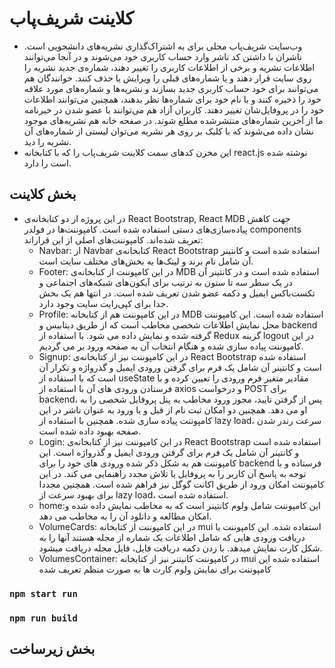 # کلاینت شریف‌پاب
- وب‌سایت شریف‌پاب محلی برای به اشتراک‌گذاری نشریه‌های دانشجویی است. ناشران با داشتن کد ناشر وارد حساب کاربری خود می‌شوند و در آنجا می‌توانند اطلاعات نشریه و برخی از اطلاعات کاربری را تغییر دهند، شماره‌ی جدید نشریه را روی سایت قرار دهند و یا شماره‌های قبلی را ویرایش یا حذف کنند. خوانندگان هم می‌توانند برای خود حساب کاربری جدید بسازند و نشریه‌ها و شماره‌های مورد علاقه خود را ذخیره کنند و با نام خود برای شماره‌ها نظر بدهند، همچنین می‌توانند اطلاعات خود را در پروفایل‌شان تغییر دهند. کاربران آزاد هم می‌توانند با عضو شدن در خبرنامه ما از آخرین شماره‌های منتشرشده مطلع شوند. در صفحه خانه هم نشریه‌های موجود نشان داده می‌شوند که با کلیک بر روی هر نشریه می‌توان لیستی از شماره‌های آن نشریه را دید.
- این مخزن کدهای سمت کلاینت شریف‌پاب را که با کتابخانه ‌react.js نوشته شده است را دارد.

## بخش کلاینت
- در این پروژه از دو کتابخانه‌ی React Bootstrap, React MDB جهت کاهش پیاده‌سازی‌های دستی استفاده شده است. کامپوننت‌ها در فولدر ‌components تعریف شده‌اند. کامپوننت‌های اصلی از این قراراند:
  - Navbar: از Navbar کتابخانه‌ی React Bootstrap استفاده شده است و کانتینر آن شامل نام برند و لینک‌ها به بخش‌های مختلف سایت است.
  - Footer: در این کامپوننت از کتابخانه‌ی ‌MDB استفاده شده است و در کانتینر آن در یک سطر سه تا ستون به ترتیب برای آیکون‌های شبکه‌های اجتماعی و تکست‌باکس ایمیل و دکمه عضو شدن تعریف شده است. در انتها هم یک بخش جدا برای کپی‌رایت سایت وجود دارد.
  - Profile: در این کامپوننت هم از کتابخانه MDB استفاده شده است. این کامپوننت محل نمایش اطلاعات شخصی مخاطب است که از طریق دیتابیس و backend گرفته شده و نمایش داده می شود. با استفاده از Redux گزینه logout در این کامپوننت پیاده سازی شده و هنگام انتخاب آن به صفحه ورود بر می گردیم.
  - Signup: در این کامپوننت نیز از کتابخانه‌ی React Bootstrap استفاده شده است و کانتینر آن شامل یک فرم برای گرفتن ورودی ایمیل و گذرواژه و تکرار آن است که با استفاده از useState مقادیر متغیر فرم ورودی را تعیین کرده و با فرستادن ورودی های آن با استفاده از axios و درخواست POST برای backend، پس از گرفتن تایید، مجوز ورود مخاطب به پنل پروفایل شخصی را به او می دهد. همچنین دو امکان ثبت نام از قبل و یا ورود به عنوان ناشر در این کامپوننت پیاده سازی شده. همچنین با استفاده از lazy load، سرعت رندر شدن صفحه بهبود داده شده است.
  - Login: در این کامپوننت نیز از کتابخانه‌ی React Bootstrap استفاده شده است و کانتینر آن شامل یک فرم برای گرفتن ورودی ایمیل و گذرواژه است. این کامپوننت هم به شکل ذکر شده ورودی های خود را برای backend فرستاده و با توجه به پاسخ آن کاربر را به پروفایل یا تلاش مجدد راهنمایی می کند. در این کامپوننت امکان ورود از طریق اکانت گوگل نیز فراهم شده است. همچنین مجددا برای بهبود سرعت از lazy load، استفاده شده است.
  - home:این کامپوننت شامل ولوم کانتینر است که به مخاطب نمایش داده شده و امکان مطالعه و دانلود آن را به مخاطب می دهد.
  - VolumeCards: در این کامپوننت از کتابخانه mui استفاده شده. این کامپوننت با دریافت ورودی هایی که شامل اطلاعات یک شماره از مجله هستند آنها را به شکل کارت‌ نمایش میدهد. با زدن دکمه دریافت فایل، فایل مجله دریافت میشود.
  - VolumesContainer: در کامپوننت کانیتنر نیز از  کتابخانه mui استفاده شده این کامپوننت برای نمایش ولوم کارت ها به صورت منظم تعریف شده

### `npm start run`

### `npm run build`


## بخش زیرساخت

